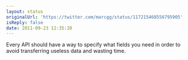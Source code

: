 ```yaml
---
layout: status
originalUrl: 'https://twitter.com/marcgg/status/117215468556795905'
isReply: false
date: 2011-09-23 12:35:20
---
```


Every API should have a way to specify what fields you need in order to avoid transferring useless data and wasting time.
